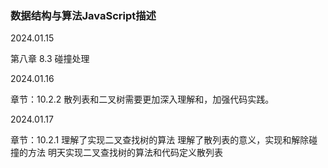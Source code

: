 ### 数据结构与算法JavaScript描述

2024.01.15

第八章 8.3 碰撞处理 

2024.01.16

章节：10.2.2 
散列表和二叉树需要更加深入理解和，加强代码实践。

2024.01.17

章节：10.2.1 
理解了实现二叉查找树的算法
理解了散列表的意义，实现和解除碰撞的方法
明天实现二叉查找树的算法和代码定义散列表
